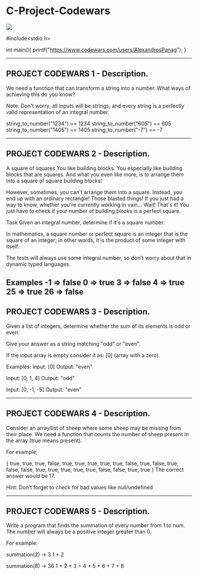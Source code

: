 # C-Project-Codewars



![](https://th.bing.com/th/id/OIP.uj9ESLEKlmt8TzfjUb1q_gHaHt?pid=ImgDet&rs=1)

#include<stdio.h>

int main(){
printf("https://www.codewars.com/users/AlexandrosPanag");
}

---------------------------------------------------------------------------------------------------------------------------------------------------------------------------------
PROJECT CODEWARS 1 - Description.
---------------------------------------------------------------------------------------------------------------------------------------------------------------------------------
We need a function that can transform a string into a number. What ways of achieving this do you know?

Note: Don't worry, all inputs will be strings, and every string is a perfectly valid representation of an integral number.

string_to_number("1234")  == 1234
string_to_number("605")   == 605
string_to_number("1405")  == 1405
string_to_number("-7")    == -7

---------------------------------------------------------------------------------------------------------------------------------------------------------------------------------
PROJECT CODEWARS 2 - Description.
---------------------------------------------------------------------------------------------------------------------------------------------------------------------------------
A square of squares
You like building blocks. You especially like building blocks that are squares. And what you even like more, is to arrange them into a square of square building blocks!

However, sometimes, you can't arrange them into a square. Instead, you end up with an ordinary rectangle! Those blasted things! If you just had a way to know, whether you're currently working in vain… Wait! That's it! You just have to check if your number of building blocks is a perfect square.

Task
Given an integral number, determine if it's a square number:

In mathematics, a square number or perfect square is an integer that is the square of an integer; in other words, it is the product of some integer with itself.

The tests will always use some integral number, so don't worry about that in dynamic typed languages.

Examples
-1  =>  false
 0  =>  true
 3  =>  false
 4  =>  true
25  =>  true
26  =>  false
---------------------------------------------------------------------------------------------------------------------------------------------------------------------------------
PROJECT CODEWARS 3 - Description.
---------------------------------------------------------------------------------------------------------------------------------------------------------------------------------
Given a list of integers, determine whether the sum of its elements is odd or even.

Give your answer as a string matching "odd" or "even".

If the input array is empty consider it as: [0] (array with a zero).

Examples:
Input: [0]
Output: "even"

Input: [0, 1, 4]
Output: "odd"

Input: [0, -1, -5]
Output: "even"

---------------------------------------------------------------------------------------------------------------------------------------------------------------------------------
PROJECT CODEWARS 4 - Description.
---------------------------------------------------------------------------------------------------------------------------------------------------------------------------------
Consider an array/list of sheep where some sheep may be missing from their place. We need a function that counts the number of sheep present in the array (true means present).

For example,

{ true,  true,  true,  false,
  true,  true,  true,  true,
  true,  false, true,  false,
  true,  false, false, true,
  true,  true,  true,  true,
  false, false, true,  true }
The correct answer would be 17.

Hint: Don't forget to check for bad values like null/undefined

---------------------------------------------------------------------------------------------------------------------------------------------------------------------------------
PROJECT CODEWARS 5 - Description.
---------------------------------------------------------------------------------------------------------------------------------------------------------------------------------
Write a program that finds the summation of every number from 1 to num. The number will always be a positive integer greater than 0.

For example:

summation(2) -> 3
1 + 2

summation(8) -> 36
1 + 2 + 3 + 4 + 5 + 6 + 7 + 8

